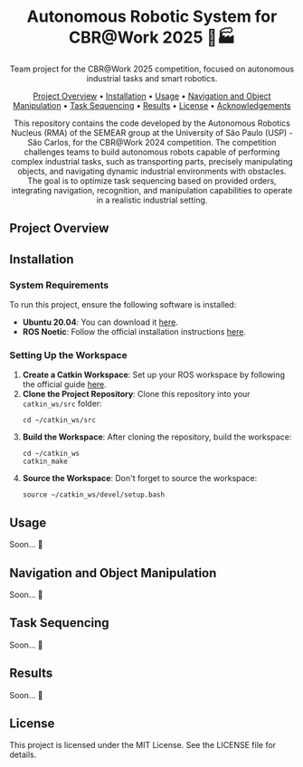 <h1 align="center">Autonomous Robotic System for CBR@Work 2025 🤖🏭</h1>
<p align="center"> Team project for the CBR@Work 2025 competition, focused on autonomous industrial tasks and smart robotics. </p>

<p align="center">
  <a href="#project-overview">Project Overview</a> • 
  <a href="#installation">Installation</a> • 
  <a href="#usage">Usage</a> • 
  <a href="#navigation-and-object-manipulation">Navigation and Object Manipulation</a> • 
  <a href="#task-sequencing">Task Sequencing</a> •
  <a href="#results">Results</a> •
  <a href="#license">License</a> •
  <a href="#acknowledgements">Acknowledgements</a>
</p>

<p align="center">
This repository contains the code developed by the Autonomous Robotics Nucleus (RMA) of the SEMEAR group at the University of São Paulo (USP) - São Carlos, for the CBR@Work 2024 competition. The competition challenges teams to build autonomous robots capable of performing complex industrial tasks, such as transporting parts, precisely manipulating objects, and navigating dynamic industrial environments with obstacles. The goal is to optimize task sequencing based on provided orders, integrating navigation, recognition, and manipulation capabilities to operate in a realistic industrial setting.
</p>

## <div id="project-overview"></div>Project Overview

## <div id="installation"></div>Installation

<h3>System Requirements</h3>
<p>To run this project, ensure the following software is installed:</p>
<ul>
  <li><strong>Ubuntu 20.04</strong>: You can download it <a href="https://ubuntu.com/download">here</a>.</li>
  <li><strong>ROS Noetic</strong>: Follow the official installation instructions <a href="http://wiki.ros.org/noetic/Installation/Ubuntu">here</a>.</li>
</ul>

<h3>Setting Up the Workspace</h3>

<ol>
  <li>
    <strong>Create a Catkin Workspace</strong>: Set up your ROS workspace by following the official guide 
    <a href="http://wiki.ros.org/catkin/Tutorials/create_a_workspace">here</a>.
  </li>
  <li>
    <strong>Clone the Project Repository</strong>: Clone this repository into your <code>catkin_ws/src</code> folder:
    <pre><code>cd ~/catkin_ws/src</code></pre>
  </li>
  <li>
    <strong>Build the Workspace</strong>: After cloning the repository, build the workspace:
    <pre><code>cd ~/catkin_ws
catkin_make</code></pre>
  </li>
  <li>
    <strong>Source the Workspace</strong>: Don't forget to source the workspace:
    <pre><code>source ~/catkin_ws/devel/setup.bash</code></pre>
  </li>
</ol>

## <div id="usage"></div>Usage
Soon... 👀

## <div id="navigation-and-object-manipulation"></div>Navigation and Object Manipulation
Soon... 👀

## <div id="task-sequencing"></div>Task Sequencing
Soon... 👀

## <div id="Results"></div>Results
Soon... 👀

## <div id="license"></div>License
This project is licensed under the MIT License. See the LICENSE file for details.
